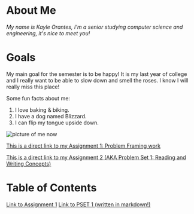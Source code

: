 # About Me
*My name is Kayle Orantes, I'm a senior studying computer science and engineering, it's nice to meet you!*

# Goals
My main goal for the semester is to be happy! It is my last year of college and I really want to be able to slow down and smell the roses. I know I will really miss this place!

Some fun facts about me:
1. I love baking & biking.
2. I have a dog named Blizzard.
3. I can flip my tongue upside down.

![picture of me now](https://media.licdn.com/dms/image/v2/D4E03AQGiaGW9vuBn1g/profile-displayphoto-scale_200_200/B4EZgf4JoUGUAc-/0/1752881474296?e=2147483647&v=beta&t=ndgV6xRXTm2RNe5W6bAU4fmuI2LDMD-4tvkjwJFyXOs)



[This is a direct link to my Assignment 1: Problem Framing work](https://docs.google.com/document/d/e/2PACX-1vRrMl1X1QgC6utQUvgqJ4vJp7EdZa7yeBdbBdAb3eGMwb9dXUAQn6aXSvPm4S_xtoPODOlZxEROcETr/pub)

[This is a direct link to my Assignment 2 (AKA Problem Set 1: Reading and Writing Concepts)](https://docs.google.com/document/d/e/2PACX-1vQKlq_e2QjrgSwl__TCxR8pp_3d1aUuvxnXqoYv2DsY7bPit33QEyH0NaeakanPV-3ILtYo2j8raChS/pub)



# Table of Contents
[Link to Assignment 1](assignments/assignment1.md)
[Link to PSET 1 (written in markdown!)](assignments/assignment2.md)

